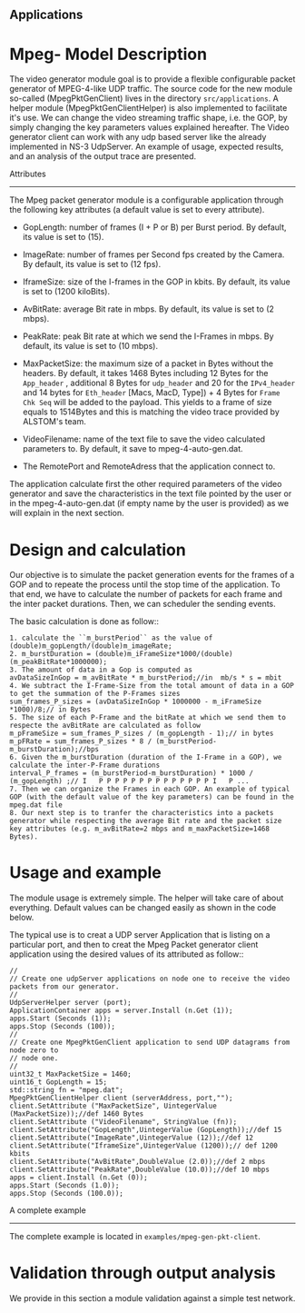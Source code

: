 Applications
------------

Mpeg- Model Description
=======================

The video generator module goal is to provide a flexible configurable packet generator of MPEG-4-like UDP traffic. The source code for the new module so-called (MpegPktGenClient) lives in the directory ``src/applications``. A helper module (MpegPktGenClientHelper) is also implemented to facilitate it's use. We can change the video streaming traffic shape, i.e. the GOP, by simply changing the key parameters values explained hereafter. The Video generator client can work with any udp based server like the already implemented in NS-3 UdpServer. An example of usage, expected results, and an analysis of the output trace are presented. 

Attributes
**********

The Mpeg packet generator module is a configurable application through the following key attributes (a default value is set to every attribute).

* GopLength: number of frames (I + P or B) per Burst period. By default, its value is set to (15).

* ImageRate: number of frames per Second fps created by the Camera. By default, its value is set to (12 fps).

* IframeSize: size of the I-frames in the GOP in kbits. By default, its value is set to (1200 kiloBits).

* AvBitRate: average Bit rate in mbps. By default, its value is set to (2 mbps).

* PeakRate: peak Bit rate at which we send the I-Frames in mbps. By default, its value is set to (10 mbps).

* MaxPacketSize: the maximum size of a packet in Bytes without the headers. By default, it takes 1468 Bytes including 12 Bytes for the ``App_header`` , additional 8 Bytes for ``udp_header`` and  20 for the ``IPv4_header`` and 14 bytes for ``Eth_header`` [Macs, MacD, Type]) + 4 Bytes for ``Frame Chk Seq`` will be added to the payload. This yields to a frame of size equals to 1514Bytes and this is matching the video trace provided by ALSTOM's team.

* VideoFilename: name of the text file to save the video calculated parameters to. By default, it save to mpeg-4-auto-gen.dat.

* The RemotePort and RemoteAdress that the application connect to.

The application calculate first the other required parameters of the video generator and save the characteristics in the text file pointed by the user or in the mpeg-4-auto-gen.dat (if empty name by the user is provided) as we will explain in the next section.

Design and calculation
======================
Our objective is to simulate the packet generation events for the frames of a GOP and to repeate the process until the stop time of the application. To that end, we have to calculate the number of packets for each frame and the inter packet durations. Then, we can scheduler the sending events.

The basic calculation is done as follow::

    1. calculate the ``m_burstPeriod`` as the value of (double)m_gopLength/(double)m_imageRate;
    2. m_burstDuration = (double)m_iFrameSize*1000/(double)(m_peakBitRate*1000000);
    3. The amount of data in a Gop is computed as 
    avDataSizeInGop = m_avBitRate * m_burstPeriod;//in  mb/s * s = mbit
    4. We subtract the I-Frame-Size from the total amount of data in a GOP to get the summation of the P-Frames sizes
    sum_frames_P_sizes = (avDataSizeInGop * 1000000 - m_iFrameSize *1000)/8;// in Bytes
    5. The size of each P-Frame and the bitRate at which we send them to respecte the avBitRate are calculated as follow
    m_pFrameSize = sum_frames_P_sizes / (m_gopLength - 1);// in bytes
    m_pFRate = sum_frames_P_sizes * 8 / (m_burstPeriod-m_burstDuration);//bps
    6. Given the m_burstDuration (duration of the I-Frame in a GOP), we calculate the inter-P-Frame durations
    interval_P_frames = (m_burstPeriod-m_burstDuration) * 1000 / (m_gopLength) ;// I   P P P P P P P P P P P P P P I   P ...
    7. Then we can organize the Frames in each GOP. An example of typical GOP (with the default value of the key parameters) can be found in the mpeg.dat file
    8. Our next step is to tranfer the characteristics into a packets generator while respecting the average Bit rate and the packet size key attributes (e.g. m_avBitRate=2 mbps and m_maxPacketSize=1468 Bytes).

Usage and example
==================

The module usage is extremely simple. The helper will take care of about everything. Default values can be changed easily as shown in the code below.

The typical use is to creat a UDP server Application that is listing on a particular port, and then to creat the Mpeg Packet generator client application using the desired values of its attributed as follow::

    //
    // Create one udpServer applications on node one to receive the video packets from our generator.
    //
    UdpServerHelper server (port);
    ApplicationContainer apps = server.Install (n.Get (1));
    apps.Start (Seconds (1));
    apps.Stop (Seconds (100));
    //
    // Create one MpegPktGenClient application to send UDP datagrams from node zero to
    // node one.
    //
    uint32_t MaxPacketSize = 1460;
    uint16_t GopLength = 15;
    std::string fn = "mpeg.dat";
    MpegPktGenClientHelper client (serverAddress, port,"");
    client.SetAttribute ("MaxPacketSize", UintegerValue (MaxPacketSize));//def 1460 Bytes
    client.SetAttribute ("VideoFilename", StringValue (fn));
    client.SetAttribute("GopLength",UintegerValue (GopLength));//def 15
    client.SetAttribute("ImageRate",UintegerValue (12));//def 12
    client.SetAttribute("IframeSize",UintegerValue (1200));// def 1200 kbits
    client.SetAttribute("AvBitRate",DoubleValue (2.0));//def 2 mbps
    client.SetAttribute("PeakRate",DoubleValue (10.0));//def 10 mbps
    apps = client.Install (n.Get (0));
    apps.Start (Seconds (1.0));
    apps.Stop (Seconds (100.0));


A complete example
******************

The complete example is located in `examples/mpeg-gen-pkt-client`.


Validation through output analysis
==================================

We provide in this section a module validation against a simple test network.
